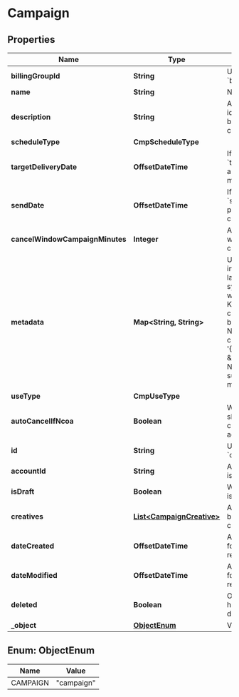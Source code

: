 

# Campaign


## Properties

Name | Type | Description | Notes
------------ | ------------- | ------------- | -------------
**billingGroupId** | **String** | Unique identifier prefixed with &#x60;bg_&#x60;. |  [optional]
**name** | **String** | Name of the campaign. | 
**description** | **String** | An internal description that identifies this resource. Must be no longer than 255 characters.  |  [optional]
**scheduleType** | **CmpScheduleType** |  | 
**targetDeliveryDate** | **OffsetDateTime** | If &#x60;schedule_type&#x60; is &#x60;target_delivery_date&#x60;, provide a targeted delivery date for mail pieces in this campaign. |  [optional]
**sendDate** | **OffsetDateTime** | If &#x60;schedule_type&#x60; is &#x60;scheduled_send_date&#x60;, provide a date to send this campaign. |  [optional]
**cancelWindowCampaignMinutes** | **Integer** | A window, in minutes, within which the campaign can be canceled. |  [optional]
**metadata** | **Map&lt;String, String&gt;** | Use metadata to store custom information for tagging and labeling back to your internal systems. Must be an object with up to 20 key-value pairs. Keys must be at most 40 characters and values must be at most 500 characters. Neither can contain the characters &#x60;\&quot;&#x60; and &#x60;\\&#x60;. i.e. &#39;{\&quot;customer_id\&quot; : \&quot;NEWYORK2015\&quot;}&#39; Nested objects are not supported.  See [Metadata](#section/Metadata) for more information. |  [optional]
**useType** | **CmpUseType** |  | 
**autoCancelIfNcoa** | **Boolean** | Whether or not a mail piece should be automatically canceled and not sent if the address is updated via NCOA. | 
**id** | **String** | Unique identifier prefixed with &#x60;cmp_&#x60;. | 
**accountId** | **String** | Account ID that this campaign is associated with. |  [optional]
**isDraft** | **Boolean** | Whether or not the campaign is still a draft. | 
**creatives** | [**List&lt;CampaignCreative&gt;**](CampaignCreative.md) | An array of creatives that have been associated with this campaign. | 
**dateCreated** | **OffsetDateTime** | A timestamp in ISO 8601 format of the date the resource was created. | 
**dateModified** | **OffsetDateTime** | A timestamp in ISO 8601 format of the date the resource was last modified. | 
**deleted** | **Boolean** | Only returned if the resource has been successfully deleted. |  [optional]
**_object** | [**ObjectEnum**](#ObjectEnum) | Value is resource type. | 



## Enum: ObjectEnum

Name | Value
---- | -----
CAMPAIGN | &quot;campaign&quot;



